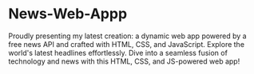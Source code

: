 # News-Web-Appp
Proudly presenting my latest creation: a dynamic web app powered by a free news API and crafted with HTML, CSS, and JavaScript. Explore the world's latest headlines effortlessly. Dive into a seamless fusion of technology and news with this HTML, CSS, and JS-powered web app!
